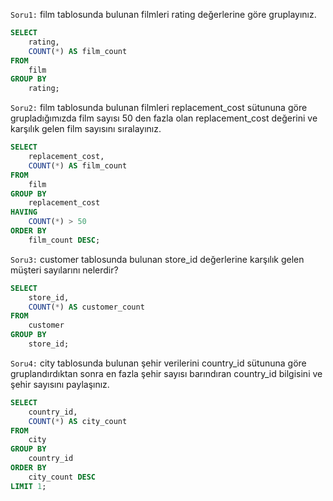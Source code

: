 `Soru1:` film tablosunda bulunan filmleri rating değerlerine göre gruplayınız.

```SQL
SELECT
    rating,
    COUNT(*) AS film_count
FROM
    film
GROUP BY
    rating;

```

`Soru2:` film tablosunda bulunan filmleri replacement_cost sütununa göre grupladığımızda film sayısı 50 den fazla olan replacement_cost değerini ve karşılık gelen film sayısını sıralayınız.

```SQL
SELECT
    replacement_cost,
    COUNT(*) AS film_count
FROM
    film
GROUP BY
    replacement_cost
HAVING
    COUNT(*) > 50
ORDER BY
    film_count DESC;

```

`Soru3:` customer tablosunda bulunan store_id değerlerine karşılık gelen müşteri sayılarını nelerdir?

```SQL
SELECT
    store_id,
    COUNT(*) AS customer_count
FROM
    customer
GROUP BY
    store_id;
```

`Soru4:` city tablosunda bulunan şehir verilerini country_id sütununa göre gruplandırdıktan sonra en fazla şehir sayısı barındıran country_id bilgisini ve şehir sayısını paylaşınız.

```SQL
SELECT
    country_id,
    COUNT(*) AS city_count
FROM
    city
GROUP BY
    country_id
ORDER BY
    city_count DESC
LIMIT 1;

```
